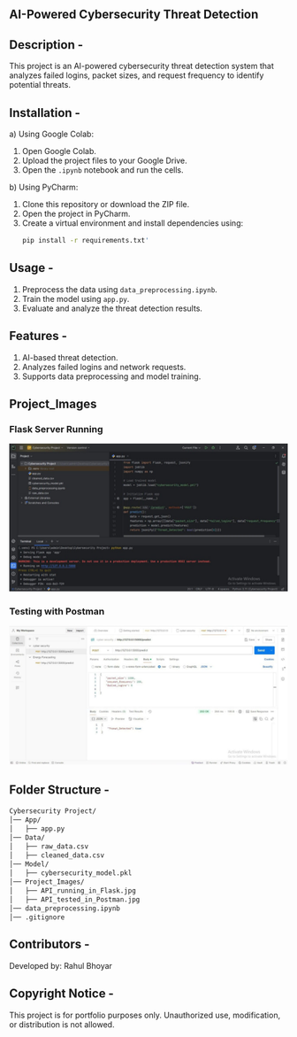 ## AI-Powered Cybersecurity Threat Detection

## Description -
This project is an AI-powered cybersecurity threat detection system that analyzes failed logins, packet sizes, and request frequency to identify potential threats.

## Installation -
a) Using Google Colab:
1. Open Google Colab.
2. Upload the project files to your Google Drive.
3. Open the `.ipynb` notebook and run the cells.
   
b) Using PyCharm:
1. Clone this repository or download the ZIP file.
2. Open the project in PyCharm.
3. Create a virtual environment and install dependencies using:
   ```sh
   pip install -r requirements.txt'
   ```
## Usage -
1. Preprocess the data using `data_preprocessing.ipynb`.
2. Train the model using `app.py`.
3. Evaluate and analyze the threat detection results.
   
## Features -
1) AI-based threat detection.
2) Analyzes failed logins and network requests.
3) Supports data preprocessing and model training.

## Project_Images  

### Flask Server Running  
![Flask Server](Project_Images/API_running_in_Flask.jpg)  

### Testing with Postman  
![Postman Test](Project_Images/API_tested_in_Postman.jpg)  


## Folder Structure -
```
Cybersecurity Project/
│── App/
│   ├── app.py
│── Data/
│   ├── raw_data.csv
│   ├── cleaned_data.csv
│── Model/
│   ├── cybersecurity_model.pkl
│── Project_Images/
│   ├── API_running_in_Flask.jpg
│   ├── API_tested_in_Postman.jpg
│── data_preprocessing.ipynb
│── .gitignore
```
## Contributors -
Developed by: Rahul Bhoyar

## Copyright Notice -
This project is for portfolio purposes only. Unauthorized use, modification, or distribution is not allowed. 
